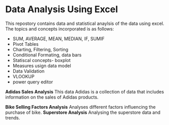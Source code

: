 # Data Analysis Using Excel
This repostory contains data and statistical anaylsis of the data using excel. 
The topics and concepts incorporated is as follows:
- SUM, AVERAGE, MEAN, MEDIAN, IF, SUMIF
- Pivot Tables
- Charting, Filtering, Sorting
- Conditional Formating, data bars
- Statiscal concepts- boxplot
- Measures usign data model
- Data Validation
- VLOOKUP
- power query editor 

<b>Adidas Sales Analysis</b>
This data Adidas is a collection of data that includes information on the sales of Adidas products. 

<b>Bike Selling Factors Analysis</b>
Analyses different factors influencing the purchase of bike. 
<b>Superstore Analysis</b>
Analysing the superstore data and trends. 


